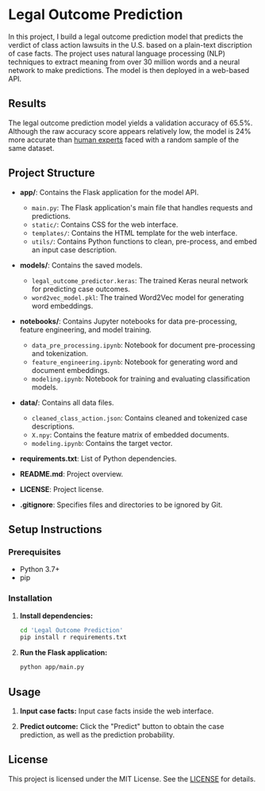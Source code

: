 # Legal Outcome Prediction

In this project, I build a legal outcome prediction model that predicts the verdict of class action lawsuits in the U.S. based on a plain-text discription of case facts. The project uses natural language processing (NLP) techniques to extract meaning from over 30 million words and a neural network to make predictions. The model is then deployed in a web-based API.

## Results
The legal outcome prediction model yields a validation accuracy of 65.5%. Although the raw accuracy score appears relatively low, the model is 24% more accurate than [human experts](https://huggingface.co/datasets/darrow-ai/USClassActionOutcomes_ExpertsAnnotations) faced with a random sample of the same dataset.

## Project Structure

- **app/**: Contains the Flask application for the model API.
  - `main.py`: The Flask application's main file that handles requests and predictions.
  - `static/`: Contains CSS for the web interface.
  - `templates/`: Contains the HTML template for the web interface.
  - `utils/`: Contains Python functions to clean, pre-process, and embed an input case description.

- **models/**: Contains the saved models.
  - `legal_outcome_predictor.keras`: The trained Keras neural network for predicting case outcomes.
  - `word2vec_model.pkl`: The trained Word2Vec model for generating word embeddings.

- **notebooks/**: Contains Jupyter notebooks for data pre-processing, feature engineering, and model training.
  - `data_pre_processing.ipynb`: Notebook for document pre-processing and tokenization.
  - `feature_engineering.ipynb`: Notebook for generating word and document embeddings.
  - `modeling.ipynb`: Notebook for training and evaluating classification models.

- **data/**: Contains all data files.
  - `cleaned_class_action.json`: Contains cleaned and tokenized case descriptions.
  - `X.npy`: Contains the feature matrix of embedded documents.
  - `modeling.ipynb`: Contains the target vector.

- **requirements.txt**: List of Python dependencies.
  
- **README.md**: Project overview.

- **LICENSE**: Project license.

- **.gitignore**: Specifies files and directories to be ignored by Git.

## Setup Instructions

### Prerequisites

- Python 3.7+
- pip

### Installation

1. **Install dependencies:**
   ```sh
   cd 'Legal Outcome Prediction'
   pip install r requirements.txt
   ```

2. **Run the Flask application:**
   ```sh
   python app/main.py
   ```

## Usage

1. **Input case facts:**
    Input case facts inside the web interface.

2. **Predict outcome:**
    Click the "Predict" button to obtain the case prediction, as well as the prediction probability.

## License

This project is licensed under the MIT License. See the [LICENSE](LICENSE) for details.
